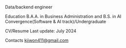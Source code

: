 Data/backend engineer

Education
B.A.A. in Business Administration and B.S. in AI Convergence(Software & AI track)/Undergraduate

CV/Resume
Last update: July 2024

Contacts
kjiwon411@gmail.com
